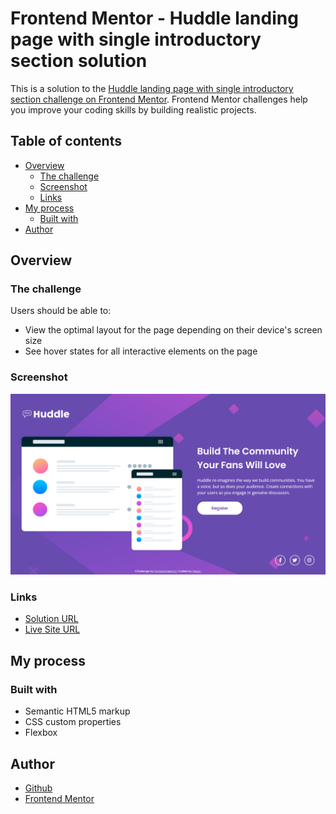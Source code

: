 # Frontend Mentor - Huddle landing page with single introductory section solution

This is a solution to the [Huddle landing page with single introductory section challenge on Frontend Mentor](https://www.frontendmentor.io/challenges/huddle-landing-page-with-a-single-introductory-section-B_2Wvxgi0). Frontend Mentor challenges help you improve your coding skills by building realistic projects. 

## Table of contents

- [Overview](#overview)
  - [The challenge](#the-challenge)
  - [Screenshot](#screenshot)
  - [Links](#links)
- [My process](#my-process)
  - [Built with](#built-with)
- [Author](#author)

## Overview

### The challenge

Users should be able to:

- View the optimal layout for the page depending on their device's screen size
- See hover states for all interactive elements on the page

### Screenshot

![](./design/my-screenshot.png)

### Links

- [Solution URL](https://www.frontendmentor.io/solutions/landing-page-using-flex-hKk0xmXQmb)
- [Live Site URL](https://diegocgcfad.github.io/huddle-landing-page-with-single-introductory-section-master/)

## My process

### Built with

- Semantic HTML5 markup
- CSS custom properties
- Flexbox

## Author

- [Github](https://github.com/diegocgcfad)
- [Frontend Mentor](https://www.frontendmentor.io/profile/diegocgcfad)
